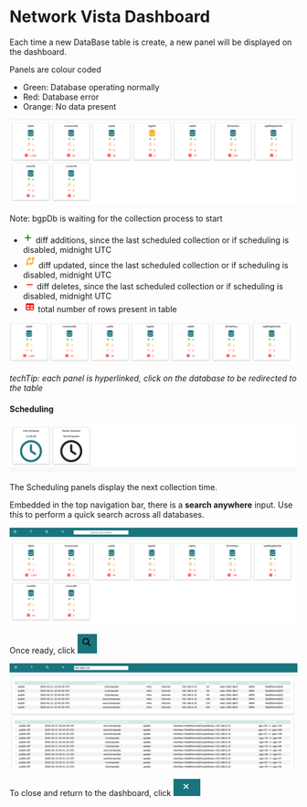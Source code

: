 # Network Vista Dashboard

Each time a new DataBase table is create, a new panel will be displayed on the dashboard.

Panels are colour coded

* Green: Database operating normally
* Red: Database error
* Orange: No data present

![img.png](imgs/img.png)

Note: bgpDb is waiting for the collection process to start

* ![img_1.png](imgs/img_1.png) diff additions, since the last scheduled collection or if scheduling is disabled, midnight UTC
* ![img_2.png](imgs/img_2.png) diff updated, since the last scheduled collection or if scheduling is disabled, midnight UTC
* ![img_3.png](imgs/img_3.png) diff deletes, since the last scheduled collection or if scheduling is disabled, midnight UTC
* ![img_6.png](imgs/img_6.png) total number of rows present in table

![img_5.png](imgs/img_5.png)

<i>techTip: each panel is hyperlinked, click on the database to be redirected to the table</i>

#### Scheduling

![img_7.png](imgs/img_7.png)

The Scheduling panels display the next collection time. 

Embedded in the top navigation bar, there is a **search anywhere** input. Use this to perform a quick search across all databases. 

![img_8.png](imgs/img_8.png)

Once ready, click ![img_9.png](imgs/img_9.png)

![img_10.png](imgs/img_10.png)

To close and return to the dashboard, click ![img_11.png](imgs/img_11.png)


